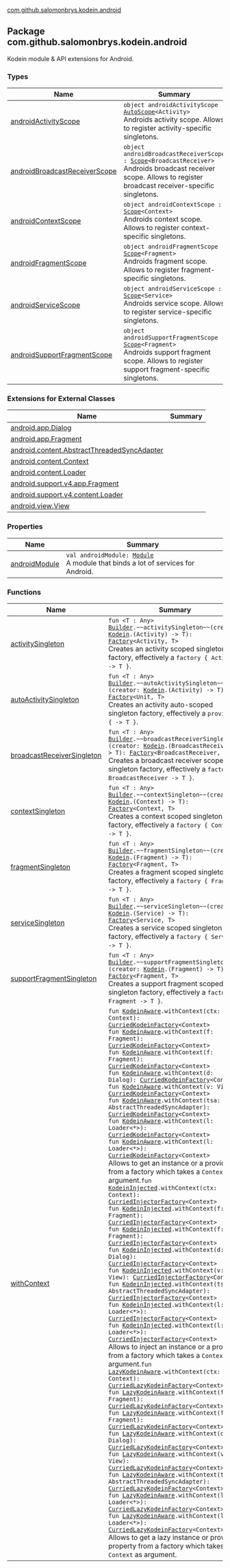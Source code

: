 [com.github.salomonbrys.kodein.android](.)

## Package com.github.salomonbrys.kodein.android

Kodein module &amp; API extensions for Android.

### Types

| Name | Summary |
|---|---|
| [androidActivityScope](android-activity-scope/index.md) | `object androidActivityScope : `[`AutoScope`](../com.github.salomonbrys.kodein/-auto-scope/index.md)`<Activity>`<br>Androids activity scope. Allows to register activity-specific singletons. |
| [androidBroadcastReceiverScope](android-broadcast-receiver-scope/index.md) | `object androidBroadcastReceiverScope : `[`Scope`](../com.github.salomonbrys.kodein/-scope/index.md)`<BroadcastReceiver>`<br>Androids broadcast receiver scope. Allows to register broadcast receiver-specific singletons. |
| [androidContextScope](android-context-scope/index.md) | `object androidContextScope : `[`Scope`](../com.github.salomonbrys.kodein/-scope/index.md)`<Context>`<br>Androids context scope. Allows to register context-specific singletons. |
| [androidFragmentScope](android-fragment-scope/index.md) | `object androidFragmentScope : `[`Scope`](../com.github.salomonbrys.kodein/-scope/index.md)`<Fragment>`<br>Androids fragment scope. Allows to register fragment-specific singletons. |
| [androidServiceScope](android-service-scope/index.md) | `object androidServiceScope : `[`Scope`](../com.github.salomonbrys.kodein/-scope/index.md)`<Service>`<br>Androids service scope. Allows to register service-specific singletons. |
| [androidSupportFragmentScope](android-support-fragment-scope/index.md) | `object androidSupportFragmentScope : `[`Scope`](../com.github.salomonbrys.kodein/-scope/index.md)`<Fragment>`<br>Androids support fragment scope. Allows to register support fragment-specific singletons. |

### Extensions for External Classes

| Name | Summary |
|---|---|
| [android.app.Dialog](android.app.-dialog/index.md) |  |
| [android.app.Fragment](android.app.-fragment/index.md) |  |
| [android.content.AbstractThreadedSyncAdapter](android.content.-abstract-threaded-sync-adapter/index.md) |  |
| [android.content.Context](android.content.-context/index.md) |  |
| [android.content.Loader](android.content.-loader/index.md) |  |
| [android.support.v4.app.Fragment](android.support.v4.app.-fragment/index.md) |  |
| [android.support.v4.content.Loader](android.support.v4.content.-loader/index.md) |  |
| [android.view.View](android.view.-view/index.md) |  |

### Properties

| Name | Summary |
|---|---|
| [androidModule](android-module.md) | `val androidModule: `[`Module`](../com.github.salomonbrys.kodein/-kodein/-module/index.md)<br>A module that binds a lot of services for Android. |

### Functions

| Name | Summary |
|---|---|
| [activitySingleton](activity-singleton.md) | `fun <T : Any> `[`Builder`](../com.github.salomonbrys.kodein/-kodein/-builder/index.md)`.~~activitySingleton~~(creator: `[`Kodein`](../com.github.salomonbrys.kodein/-kodein/index.md)`.(Activity) -> T): `[`Factory`](../com.github.salomonbrys.kodein/-factory/index.md)`<Activity, T>`<br>Creates an activity scoped singleton factory, effectively a `factory { Activity -> T }`. |
| [autoActivitySingleton](auto-activity-singleton.md) | `fun <T : Any> `[`Builder`](../com.github.salomonbrys.kodein/-kodein/-builder/index.md)`.~~autoActivitySingleton~~(creator: `[`Kodein`](../com.github.salomonbrys.kodein/-kodein/index.md)`.(Activity) -> T): `[`Factory`](../com.github.salomonbrys.kodein/-factory/index.md)`<Unit, T>`<br>Creates an activity auto-scoped singleton factory, effectively a `provider { -> T }`. |
| [broadcastReceiverSingleton](broadcast-receiver-singleton.md) | `fun <T : Any> `[`Builder`](../com.github.salomonbrys.kodein/-kodein/-builder/index.md)`.~~broadcastReceiverSingleton~~(creator: `[`Kodein`](../com.github.salomonbrys.kodein/-kodein/index.md)`.(BroadcastReceiver) -> T): `[`Factory`](../com.github.salomonbrys.kodein/-factory/index.md)`<BroadcastReceiver, T>`<br>Creates a broadcast receiver scoped singleton factory, effectively a `factory { BroadcastReceiver -> T }`. |
| [contextSingleton](context-singleton.md) | `fun <T : Any> `[`Builder`](../com.github.salomonbrys.kodein/-kodein/-builder/index.md)`.~~contextSingleton~~(creator: `[`Kodein`](../com.github.salomonbrys.kodein/-kodein/index.md)`.(Context) -> T): `[`Factory`](../com.github.salomonbrys.kodein/-factory/index.md)`<Context, T>`<br>Creates a context scoped singleton factory, effectively a `factory { Context -> T }`. |
| [fragmentSingleton](fragment-singleton.md) | `fun <T : Any> `[`Builder`](../com.github.salomonbrys.kodein/-kodein/-builder/index.md)`.~~fragmentSingleton~~(creator: `[`Kodein`](../com.github.salomonbrys.kodein/-kodein/index.md)`.(Fragment) -> T): `[`Factory`](../com.github.salomonbrys.kodein/-factory/index.md)`<Fragment, T>`<br>Creates a fragment scoped singleton factory, effectively a `factory { Fragment -> T }`. |
| [serviceSingleton](service-singleton.md) | `fun <T : Any> `[`Builder`](../com.github.salomonbrys.kodein/-kodein/-builder/index.md)`.~~serviceSingleton~~(creator: `[`Kodein`](../com.github.salomonbrys.kodein/-kodein/index.md)`.(Service) -> T): `[`Factory`](../com.github.salomonbrys.kodein/-factory/index.md)`<Service, T>`<br>Creates a service scoped singleton factory, effectively a `factory { Service -> T }`. |
| [supportFragmentSingleton](support-fragment-singleton.md) | `fun <T : Any> `[`Builder`](../com.github.salomonbrys.kodein/-kodein/-builder/index.md)`.~~supportFragmentSingleton~~(creator: `[`Kodein`](../com.github.salomonbrys.kodein/-kodein/index.md)`.(Fragment) -> T): `[`Factory`](../com.github.salomonbrys.kodein/-factory/index.md)`<Fragment, T>`<br>Creates a support fragment scoped singleton factory, effectively a `factory { Fragment -> T }`. |
| [withContext](with-context.md) | `fun `[`KodeinAware`](../com.github.salomonbrys.kodein/-kodein-aware.md)`.withContext(ctx: Context): `[`CurriedKodeinFactory`](../com.github.salomonbrys.kodein/-curried-kodein-factory/index.md)`<Context>`<br>`fun `[`KodeinAware`](../com.github.salomonbrys.kodein/-kodein-aware.md)`.withContext(f: Fragment): `[`CurriedKodeinFactory`](../com.github.salomonbrys.kodein/-curried-kodein-factory/index.md)`<Context>`<br>`fun `[`KodeinAware`](../com.github.salomonbrys.kodein/-kodein-aware.md)`.withContext(f: Fragment): `[`CurriedKodeinFactory`](../com.github.salomonbrys.kodein/-curried-kodein-factory/index.md)`<Context>`<br>`fun `[`KodeinAware`](../com.github.salomonbrys.kodein/-kodein-aware.md)`.withContext(d: Dialog): `[`CurriedKodeinFactory`](../com.github.salomonbrys.kodein/-curried-kodein-factory/index.md)`<Context>`<br>`fun `[`KodeinAware`](../com.github.salomonbrys.kodein/-kodein-aware.md)`.withContext(v: View): `[`CurriedKodeinFactory`](../com.github.salomonbrys.kodein/-curried-kodein-factory/index.md)`<Context>`<br>`fun `[`KodeinAware`](../com.github.salomonbrys.kodein/-kodein-aware.md)`.withContext(tsa: AbstractThreadedSyncAdapter): `[`CurriedKodeinFactory`](../com.github.salomonbrys.kodein/-curried-kodein-factory/index.md)`<Context>`<br>`fun `[`KodeinAware`](../com.github.salomonbrys.kodein/-kodein-aware.md)`.withContext(l: Loader<*>): `[`CurriedKodeinFactory`](../com.github.salomonbrys.kodein/-curried-kodein-factory/index.md)`<Context>`<br>`fun `[`KodeinAware`](../com.github.salomonbrys.kodein/-kodein-aware.md)`.withContext(l: Loader<*>): `[`CurriedKodeinFactory`](../com.github.salomonbrys.kodein/-curried-kodein-factory/index.md)`<Context>`<br>Allows to get an instance or a provider from a factory which takes a `Context` as argument.`fun `[`KodeinInjected`](../com.github.salomonbrys.kodein/-kodein-injected.md)`.withContext(ctx: Context): `[`CurriedInjectorFactory`](../com.github.salomonbrys.kodein/-curried-injector-factory/index.md)`<Context>`<br>`fun `[`KodeinInjected`](../com.github.salomonbrys.kodein/-kodein-injected.md)`.withContext(f: Fragment): `[`CurriedInjectorFactory`](../com.github.salomonbrys.kodein/-curried-injector-factory/index.md)`<Context>`<br>`fun `[`KodeinInjected`](../com.github.salomonbrys.kodein/-kodein-injected.md)`.withContext(f: Fragment): `[`CurriedInjectorFactory`](../com.github.salomonbrys.kodein/-curried-injector-factory/index.md)`<Context>`<br>`fun `[`KodeinInjected`](../com.github.salomonbrys.kodein/-kodein-injected.md)`.withContext(d: Dialog): `[`CurriedInjectorFactory`](../com.github.salomonbrys.kodein/-curried-injector-factory/index.md)`<Context>`<br>`fun `[`KodeinInjected`](../com.github.salomonbrys.kodein/-kodein-injected.md)`.withContext(v: View): `[`CurriedInjectorFactory`](../com.github.salomonbrys.kodein/-curried-injector-factory/index.md)`<Context>`<br>`fun `[`KodeinInjected`](../com.github.salomonbrys.kodein/-kodein-injected.md)`.withContext(tsa: AbstractThreadedSyncAdapter): `[`CurriedInjectorFactory`](../com.github.salomonbrys.kodein/-curried-injector-factory/index.md)`<Context>`<br>`fun `[`KodeinInjected`](../com.github.salomonbrys.kodein/-kodein-injected.md)`.withContext(l: Loader<*>): `[`CurriedInjectorFactory`](../com.github.salomonbrys.kodein/-curried-injector-factory/index.md)`<Context>`<br>`fun `[`KodeinInjected`](../com.github.salomonbrys.kodein/-kodein-injected.md)`.withContext(l: Loader<*>): `[`CurriedInjectorFactory`](../com.github.salomonbrys.kodein/-curried-injector-factory/index.md)`<Context>`<br>Allows to inject an instance or a provider from a factory which takes a `Context` as argument.`fun `[`LazyKodeinAware`](../com.github.salomonbrys.kodein/-lazy-kodein-aware.md)`.withContext(ctx: Context): `[`CurriedLazyKodeinFactory`](../com.github.salomonbrys.kodein/-curried-lazy-kodein-factory/index.md)`<Context>`<br>`fun `[`LazyKodeinAware`](../com.github.salomonbrys.kodein/-lazy-kodein-aware.md)`.withContext(f: Fragment): `[`CurriedLazyKodeinFactory`](../com.github.salomonbrys.kodein/-curried-lazy-kodein-factory/index.md)`<Context>`<br>`fun `[`LazyKodeinAware`](../com.github.salomonbrys.kodein/-lazy-kodein-aware.md)`.withContext(f: Fragment): `[`CurriedLazyKodeinFactory`](../com.github.salomonbrys.kodein/-curried-lazy-kodein-factory/index.md)`<Context>`<br>`fun `[`LazyKodeinAware`](../com.github.salomonbrys.kodein/-lazy-kodein-aware.md)`.withContext(d: Dialog): `[`CurriedLazyKodeinFactory`](../com.github.salomonbrys.kodein/-curried-lazy-kodein-factory/index.md)`<Context>`<br>`fun `[`LazyKodeinAware`](../com.github.salomonbrys.kodein/-lazy-kodein-aware.md)`.withContext(v: View): `[`CurriedLazyKodeinFactory`](../com.github.salomonbrys.kodein/-curried-lazy-kodein-factory/index.md)`<Context>`<br>`fun `[`LazyKodeinAware`](../com.github.salomonbrys.kodein/-lazy-kodein-aware.md)`.withContext(tsa: AbstractThreadedSyncAdapter): `[`CurriedLazyKodeinFactory`](../com.github.salomonbrys.kodein/-curried-lazy-kodein-factory/index.md)`<Context>`<br>`fun `[`LazyKodeinAware`](../com.github.salomonbrys.kodein/-lazy-kodein-aware.md)`.withContext(l: Loader<*>): `[`CurriedLazyKodeinFactory`](../com.github.salomonbrys.kodein/-curried-lazy-kodein-factory/index.md)`<Context>`<br>`fun `[`LazyKodeinAware`](../com.github.salomonbrys.kodein/-lazy-kodein-aware.md)`.withContext(l: Loader<*>): `[`CurriedLazyKodeinFactory`](../com.github.salomonbrys.kodein/-curried-lazy-kodein-factory/index.md)`<Context>`<br>Allows to get a lazy instance or provider property from a factory which takes a `Context` as argument. |
